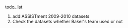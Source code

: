 todo_list
1. add ASSISTment 2009-2010 datasets
2. Check the datasets whether Baker's team used or not
